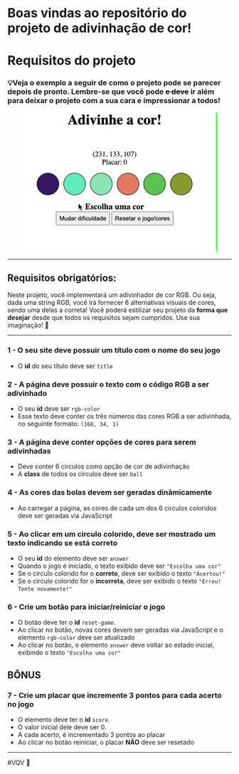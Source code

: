 # Boas vindas ao repositório do projeto de adivinhação de cor!

# Requisitos do projeto

### 💡Veja o exemplo a seguir de como o projeto pode se parecer depois de pronto. Lembre-se que você pode ~~e deve~~ ir além para deixar o projeto com a sua cara e impressionar a todos!

<p align="center">
  <img
    class="rounded mx-auto d-block"
    src="/guess-the-color.gif"
    alt="Gif exibindo um jogo de adivinhar a cor"
  >
</p>

---

## Requisitos obrigatórios:

Neste projeto, você implementará um adivinhador de cor RGB. Ou seja, dada uma string RGB, você irá fornecer 6 alternativas visuais de cores, sendo uma delas a correta! Você poderá estilizar seu projeto da **forma que desejar** desde que todos os requisitos sejam cumpridos. Use sua imaginação! 🧠

---

### 1 - O seu site deve possuir um título com o nome do seu jogo

- O **id** do seu título deve ser `title`

### 2 - A página deve possuir o texto com o código RGB a ser adivinhado

- O seu **id** deve ser `rgb-color`
- Esse texto deve conter os três números das cores RGB a ser adivinhada, no seguinte formato: `(168, 34, 1)`

### 3 - A página deve conter opções de cores para serem adivinhadas

- Deve conter 6 circulos como opção de cor de adivinhação
- A **class** de todos os circulos deve ser `ball`

### 4 - As cores das bolas devem ser geradas dinâmicamente

- Ao carregar a página, as cores de cada um dos 6 circulos coloridos deve ser geradas via JavaScript

### 5 - Ao clicar em um circulo colorido, deve ser mostrado um texto indicando se está correto

- O seu **id** do elemento deve ser `answer`
- Quando o jogo é iniciado, o texto exibido deve ser `"Escolha uma cor"`
- Se o circulo colorido for o **correto**, deve ser exibido o texto `"Acertou!"`
- Se o circulo colorido for o **incorreta**, deve ser exibido o texto `"Errou! Tente novamente!"`

### 6 - Crie um botão para iniciar/reiniciar o jogo

- O botão deve ter o **id** `reset-game`.
- Ao clicar no botão, novas cores devem ser geradas via JavaScript e o elemento `rgb-color` deve ser atualizado
- Ao clicar no botão, o elemento `answer` deve voltar ao estado inicial, exibindo o texto `"Escolha uma cor"`

## BÔNUS

### 7 - Crie um placar que incremente 3 pontos para cada acerto no jogo

- O elemento deve ter o **id** `score`.
- O valor inicial dele deve ser 0.
- A cada acerto, é incrementado 3 pontos ao placar
- Ao clicar no botão reiniciar, o placar **NÃO** deve ser resetado

---

#VQV 🚀
